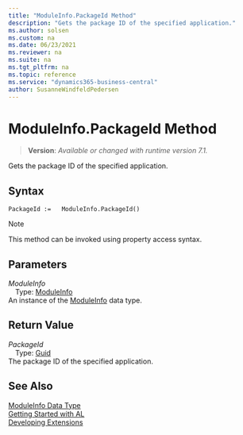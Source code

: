 ```yaml
---
title: "ModuleInfo.PackageId Method"
description: "Gets the package ID of the specified application."
ms.author: solsen
ms.custom: na
ms.date: 06/23/2021
ms.reviewer: na
ms.suite: na
ms.tgt_pltfrm: na
ms.topic: reference
ms.service: "dynamics365-business-central"
author: SusanneWindfeldPedersen
---
```

[//]: # (START>DO_NOT_EDIT)
[//]: # (IMPORTANT:Do not edit any of the content between here and the END>DO_NOT_EDIT.)
[//]: # (Any modifications should be made in the .xml files in the ModernDev repo.)
# ModuleInfo.PackageId Method
> **Version**: _Available or changed with runtime version 7.1._

Gets the package ID of the specified application.


## Syntax
```AL
PackageId :=   ModuleInfo.PackageId()
```
> [!NOTE]
> This method can be invoked using property access syntax.

## Parameters
*ModuleInfo*  
&emsp;Type: [ModuleInfo](moduleinfo-data-type.md)  
An instance of the [ModuleInfo](moduleinfo-data-type.md) data type.  

## Return Value
*PackageId*  
&emsp;Type: [Guid](../guid/guid-data-type.md)  
The package ID of the specified application.


[//]: # (IMPORTANT: END>DO_NOT_EDIT)
## See Also
[ModuleInfo Data Type](moduleinfo-data-type.md)  
[Getting Started with AL](../../../developer/devenv-get-started.md)  
[Developing Extensions](../../../devenv-dev-overview.md)